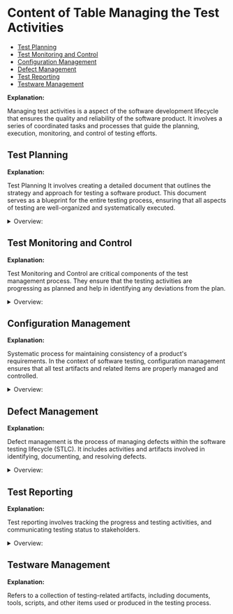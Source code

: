 <!-- markdownlint-disable MD033 -->
# Content of Table Managing the Test Activities

- [Test Planning](#test-planning)
- [Test Monitoring and Control](#test-monitoring-and-control)
- [Configuration Management](#configuration-management)
- [Defect Management](#defect-management)
- [Test Reporting](#test-reporting)
- [Testware Management](#testware-management)

**Explanation:**

Managing test activities is a aspect of the software development lifecycle that ensures the quality and reliability of the software product. It involves a series of coordinated tasks and processes that guide the planning, execution, monitoring, and control of testing efforts.

## Test Planning

**Explanation:**

Test Planning It involves creating a detailed document that outlines the strategy and approach for testing a software product. This document serves as a blueprint for the entire testing process, ensuring that all aspects of testing are well-organized and systematically executed.

<details>
    <summary>Overview:</summary>

1. **Introduction:**

    - **Purpose of the Test Plan:** Describe the purpose and objectives of the test plan.
    - **Scope of Testing:** Define the boundaries of the testing activities, including what will and will not be tested.
    - **Objectives:** Clearly state the goals of the testing process.
    - **Constraints:** Identify any limitations or constraints that may impact testing.
    - **Assumptions:** List any assumptions made during the planning process.

2. **Test Items:**

    - **List of Items to be Tested:** Enumerate the specific items, features, or components that will be tested. This section provides a high-level overview of the main components, modules, or subsystems that will be tested.

    - **Features to be Tested:** Detail the features and functionalities that will be included in the testing scope.This section provides a detailed description of the specific features and functionalities within the high-level items. It outlines what aspects of the application will be tested

    - **Features Not to be Tested:** Specify any features or functionalities that are out of scope for testing.

3. **Test Approach(Test Strategy):**

    - **Test Pyramid:** The Test Pyramid idea is for a large number of low-level unit tests, a smaller number of integration tests, and an even smaller number of end-to-end tests.
    - **Test Levels:** Define the levels of testing based on the Test Pyramid (unit testing, integration testing, system testing, acceptance testing).
    - **Test Types:** Specify the types of testing to be performed (functional testing, non-functional testing).
    - **Test Techniques:** Describe the techniques and methodologies that will be used (White-box Testing, Black-box Testing, User Acceptance Testing (UAT)).
    - **Entry and Exit Criteria:** Define the conditions that must be met to start and stop testing activities, ensuring that the testing process is well-structured and efficient.

        <details>
           <summary>Overview:</summary>

        - **Entry Criteria:** These are the conditions that must be met before testing can begin. They ensure that all necessary preparations are completed and that the testing process can start smoothly without any blockers.

            <details>
              <summary>Examples:</summary>

            - All development tasks have been completed and the code has been merged into the main branch.

            - The application has been successfully deployed in the testing environment.

            - All test cases have been reviewed and approved by the project manager.

            - Test data required for testing has been created and is available in the testing environment.

            - The testing team has been trained on the new features and changes in the application.

            - Availability of resources (people, tools, environments, budget, and time).

            - Initial quality level of the test object (conducting smoke tests to accept the build).

            </details>

        - **Exit Criteria:** These are the conditions that must be met before testing can be considered complete. They ensure that all planned testing activities have been executed and that the software meets the required quality standards.

            <details>
               <summary>Examples:</summary>

            - All test cases have been executed.

            - All critical and high severity defects have been fixed and retested.

            - The testing team has completed a final review and approved the testing results.

            - The stakeholders have accepted the final testing report and given approval for the release.

            - Achieving the required level of coverage (requirement coverage, code coverage, functional coverage).

            - Number of unresolved defects within the agreed limit.

            - Completion of planned tests and execution of all test cases.

            - All defects found have been reported and documented.

            - Regression tests are automated and executed.

            </details>

        </details>

    - **Test Prioritization:**  To determine the sequence of test case execution based on various factors such as risk, complexity, dependencies, and requirements.

        <details>
           <summary>Overview:</summary>

        - **Risk-Based Prioritization:** Test cases are prioritized based on the results of risk analysis. High-risk areas are tested first.

            <details>
               <summary>Examples:</summary>

            Test cases for high-risk areas are executed first, followed by medium-risk and low-risk areas.

            </details>

        - **Coverage-Based Prioritization:** Test cases are prioritized based on the coverage they provide, such as statement coverage or decision coverage.

            <details>
               <summary>Examples:</summary>

            Test cases that achieve the highest coverage are executed first. For instance, a test case that covers 50% of the statements is executed before a test case that covers 20%.

            </details>

        - **Requirement-Based Prioritization:** Test cases are prioritized based on the priorities of the requirements they cover. High-priority requirements are tested first.

            <details>
               <summary>Examples:</summary>

            Test cases related to high-priority requirements are executed first, followed by medium and low-priority requirements.

            </details>

        - **Test Execution Schedule:** To define the order in which test cases are executed, ensuring that dependencies are managed and high-priority tests are run first.

        - **Technical Dependencies:** Test cases that are dependent on others must be executed in the correct order to avoid blockers.

        - **Logical Dependencies:** Test cases that logically depend on the results of other tests should be executed in the appropriate sequence.

        - **Priority Levels:** High-priority test cases should be executed before medium and low-priority test cases.

            <details>
              <summary>Examples:</summary>

            - **Test Case ID:** T1, Priority: High, Technical Dependency: T2, Logical Dependency: None
            - **Test Case ID:** T2, Priority: Medium, Technical Dependency: None, Logical Dependency: None
            - **Test Case ID:** T3, Priority: High, Technical Dependency: T2, Logical Dependency: None
            - **Test Case ID:** T4, Priority: Low, Technical Dependency: None, Logical Dependency: None

            - **Step 1:** Execute T2 (Medium priority, no dependencies)
            - **Step 2:** Execute T1 (High priority, dependent on T2)
            - **Step 3:** Execute T3 (High priority, dependent on T2)
            - **Step 4:** Execute T4 (Low priority, no dependencies)

            </details>

        - **Independence of Testing:** Ensure that testing is conducted independently from development to avoid bias.
        - **Metrics:** Identify the metrics that will be collected to measure the effectiveness and progress of testing.

       </details>

4. **Resources:**

    - **Roles and Responsibilities:** Define the roles and responsibilities of the testing team and other stakeholders.

    - **Test Environment:**
        - **Environment Setup:** Identify hardware and software requirements, configure the environment, and install necessary tools.

        - **Test Data Management:** Identify data requirements, create or extract test data, ensure data privacy and security, and maintain test data.

        - **Environment Maintenance:** Monitor and maintain the test environment to ensure stability and reliability.

        - **Tools:** List the tools that will be used for testing, including test management tools, automation tools, and defect tracking tools.

5. **Schedule:**

    - **Testing Timeline:** Provide a timeline for the testing activities, including start and end dates.
    - **Milestones:** Identify key milestones and deliverables throughout the testing process.
    - **Deliverables:** List the expected deliverables from the testing activities (test cases, test scripts, test reports).

6. **Risk Management:**

    - **Risk Register:** Maintain a register of identified risks that could impact testing.

        <details>
           <summary>Overview:</summary>

        1. **Risk in Testing:** Risk in testing refers to the potential for a software product to fail to meet its requirements.

        2. **Risk Identification:** Identify potential risks that could impact the software testing process.

            <details>
              <summary>Overview:</summary>

            - **Technical Risks:** Software bugs, system failures.

            - **Process Risks:** Delays, resource shortages.

            - **External Risks:** Changes in market conditions, regulatory requirements.

            </details>

        3. **Risk Assessment:** Once risks have been identified, they need to be assessed in terms of their likelihood of occurrence and their potential impact.

        4. **Risk Likelihood:** This refers to the probability that a particular risk will occur. It can be assessed based on past experience, statistical analysis.

            <details>
               <summary>Syntax:</summary>

            **(Event that has an effect on objectives)** caused by **(cause/s)** resulting in **(consequence/s)**

            </details>

            <details>
               <summary>Examples:</summary>

            **Example 1:**

            ```text
            Suppose you're planning an outdoor event in a city where it rains about 10 days each month. 

            The likelihood of this risk can be calculated based on past weather data. If it rains 10 days out of 30 in a typical month, then the likelihood of it raining on any given day (and thus potentially disrupting your event) is 10/30, or 33.3%.
            ```

            **Example 2:**

            ```text
            Company uses a specific type of software that has had 5 security breaches reported in the past year. The risk here is that your company's data could be compromised due to a security breach in this software.

            If there were 5 breaches in the past 365 days, the likelihood of a breach on any given day is 5/365, or approximately 1.37%. This means there's a 1.37% chance that a security breach could occur on any given day, based on past data.
            ```

            </details>

    - **Risk Impact:** This refers to the potential consequences if the risk were to occur. It can be assessed in terms of the potential damage to the project's objectives, such as cost overruns, delays, or reduced quality.

        <details>
           <summary>Syntax:</summary>

        If **(risk event)** occurs, it could lead to **(consequence/s)**.

        </details>

        <details>
           <summary>Examples:</summary>

        **Example 1:**

        ```text
        You're managing a construction project for a new building. One potential risk could be a delay in the delivery of essential building materials.

        Cost Overruns: You might have to pay extra for expedited shipping or for buying materials from a different, more expensive supplier.

        Delays: The construction schedule could be pushed back, leading to a later completion date. This could have further impacts, such as penalties for late completion or loss of revenue if the building was intended to be rented or sold.

        Reduced Quality: If you're forced to use different materials due to the delay, the quality of the building might be compromised.
        ```

        **Example 2:**

        ```text
        Suppose you're managing a software development project and one potential risk is that a key developer might leave the team before the project is completed.

        Delays: The departure of a key team member could slow down the development process, leading to a delay in the project timeline.

        Increased Costs: You might need to hire a new developer or pay overtime to other team members to cover the work. The cost of recruiting and training a new developer can also add to the project costs.

        Reduced Quality: If the new developer or the remaining team members are not as skilled or knowledgeable as the departing developer, the quality of the software could be compromised.

        Knowledge Loss: The departing developer might have critical knowledge about the project that is not fully documented or known by the rest of the team. This could lead to further delays and mistakes.
        ```

        </details>

    - **Mitigation Strategies:** Outline strategies to mitigate or manage identified risks.

        <details>
           <summary>Syntax:</summary>

        - If **(risk event)** occurs, it could lead to **(consequence/s)**. In response to this risk, we could employ the **(Risk Response Strategy)** by **(specific actions)**.

        </details>

        <details>
           <summary>Overview:</summary>

        1. **Risk Acceptance:** This is a risk response strategy where the risk is accepted without any further actions to reduce its impact or likelihood. This strategy is often used for low-priority risks, where the cost of mitigation would exceed the potential impact of the risk.

            <details>
               <summary>Examples:</summary>

            - If **minor software bug that does not affect the functionality or user experience**, it could lead to **minor inconsistencies in the user interface**. Given the low impact of this risk and the potentially high cost of fixing every minor bug, we could employ the **Risk Acceptance strategy** and accept this risk without taking further action to mitigate it.

            </details>

        2. **Risk Mitigation:** This is a risk response strategy where actions are taken to reduce the likelihood of the risk occurring or to reduce its impact if it does occur.

            <details>
               <summary>Examples:</summary>

            - If **critical software component is complex and prone to errors**, it could lead to **system instability or crashes**. In response to this risk, we could employ the Risk **Mitigation strategy** by simplifying the component, writing additional tests to catch potential errors, and implementing additional security measures to prevent unauthorized access.

            </details>

        3. **Risk Transfer:** The risk is transfered to a third party. This could involve purchasing insurance, outsourcing a risky part of the project, or using contractual agreements to shift the risk to another party.

            <details>
               <summary>Examples:</summary>

            - If **the development of a complex and specialized software module**, it could lead to **delays in the project and potential errors due to lack of expertise**. To manage this risk, we could use the **Risk Transfer strategy** by outsourcing the development of this module to a third-party vendor with proven expertise in this area.

            </details>

        4. **Contingency Plan:** This is a backup plan that tells you what to do if something goes wrong.

            <details>
               <summary>Examples:</summary>

            - If **server outage**, it could lead to **downtime and loss of user data**. A contingency plan for this risk could involve having a backup server ready to take over, and a data recovery plan in place to restore any lost data. This is an example of the **Contingency Plan strategy**.

            </details>

        </details>

    - **Risk Management Tools and Techniques:** Risk Management Tools and Techniques are methodologies used to identify, assess, and mitigate risks in software testing.

        <details>
           <summary>Syntax:</summary>

        - To manage risks in **(software testing scenario)**, we could use **(specific Risk Management Tool or Technique)** to **(identify/assess/mitigate)** risks.

        </details>

        <details>
           <summary>Overview:</summary>

        1. **Risk-Based Testing:** This approach prioritizes testing based on the risk associated with features and functions. Risks can be related to functional, non-functional, or structural aspects of the software.

            <details>
               <summary>Examples:</summary>

            - **Identify Risks:**
                - First, we identify potential risks associated with the new feature. For example, the new feature might have a high risk of causing performance issues or might be prone to security vulnerabilities.

            - **Assess Risks:**
                - Next, we assess the identified risks to determine their likelihood and impact. For example, if the new feature is complex and has many dependencies, it might have a high likelihood of causing bugs.

            - **Prioritize Testing:**
                - Based on the assessment, we prioritize our testing efforts. We focus more on high-risk areas to ensure they are thoroughly tested. For example, if the new feature has a high risk of performance issues, we perform extensive performance testing.

            - **Execute Tests:**
                - We execute the tests according to the priority. High-risk areas are tested first. For example, we might run multiple test cases to check for performance and security issues.

            - **Manage Risks:**
                - Throughout the testing process, we continuously monitor and manage risks. If new risks are identified, we reassess and adjust our testing priorities accordingly.

            </details>

        2. **Product Risk Management:** This involves identifying, assessing, and managing risks related to the software product itself. This could include functional defects, performance issues, or security vulnerabilities.

            <details>
               <summary>Examples:</summary>

            - **Data Breaches:**
                - **Risk:** Unauthorized access to sensitive patient data.
                - **Management:** We can manage this risk by conducting thorough code reviews to identify potential security vulnerabilities. We can also implement strong encryption and access control measures to protect data.

            - **System Downtime:**
                - **Risk:** The system might become unavailable, affecting healthcare operations.
                - **Management:** We can use automated testing to ensure the system meets performance standards.

            - **Incorrect Dosage Calculations:**
                - **Risk:** Errors in dosage calculations could lead to serious health issues.
                - **Management:** We can manage this risk by adding extra validation checks to ensure calculations are accurate. We can also perform thorough unit testing to verify the correctness of the dosage calculation functions.

            </details>

        3. **Project Risk Management:** Involves identifying, assessing, and managing risks related to the process of developing and testing the software. This could include risks like delays, cost overruns, or resource shortages.

            <details>
               <summary>Examples:</summary>

            - **Delays Due to Unforeseen Technical Challenges:**
                - **Risk:** The project might face delays because of unexpected technical problems.
                - **Management:** We can manage this risk by using project management tools like Jira to monitor project progress and identify issues early. We can also allocate additional time in the project.

            - **Cost Overruns Due to Changes in Requirements:**
                - **Risk:** The project might exceed its budget if there are changes in requirements.
                - **Management:** To manage this risk, we could ask more money from VC or then we could fire more people to give other more tasks.

            </details>

        </details>

7. **Test Estimation:** Test Estimation is the process of predicting the time, effort, and cost required for testing activities.

    <details>
       <summary>Overview:</summary>

    1. **Metrics-Based Estimation:**

        - **Estimation Based on Ratios:** This technique involves using data from previous projects to derive standard ratios that can be applied to new projects.

            <details>
               <summary>Examples:</summary>

            Development to test effort ratio in a previous project was 3:2, and the current project has a development effort of 600 person-days, the test effort can be estimated as 400 person-days.

            </details>

        - **Extrapolation:** This technique uses data from the current project to estimate future activities.

            <details>
               <summary>Examples:</summary>

            Team completed 80 story points in the first sprint, they might estimate that they can complete 80 story points in the next sprint as well.

            </details>

    2. **Expert-Based Estimation:**

    - **Wide Band Delphi:** In this iterative technique, people make experience-based estimations in isolation. The results are collected, and if there are significant deviations, the experts discuss their estimations and make new estimates based on the feedback. This process is repeated until a consensus is reached.

    - **Three Point Estimation:** This technique uses three estimates to define an approximate range for an activity's cost: Most Likely (M), Optimistic (O), and Pessimistic (P). The expected cost E.

        <details>
           <summary>Syntax:</summary>

        - `E` is the expected duration
        - `O` is the optimistic duration (the shortest time in which the task can be completed)
        - `M` is the most likely duration (the completion time having the highest probability)
        - `P` is the pessimistic duration (the longest time the task might take, assuming everything goes wrong)

        `E = (O + 4M + P) / 6`

        </details>

        <details>
           <summary>Examples:</summary>

        - Optimistic duration `O` = 3 days (if everything goes perfectly)

        - Most likely duration `M` = 5 days (the most probable duration considering normal problems and delays)

        - Pessimistic duration `P` = 9 days (if many issues are found during testing)

        - **Answer:** `E = (3 + 4*5 + 9) / 6 = 5.33 days`

        </details>

    </details>

8. **Communication Plan:**

    - **Forms and Frequency of Communication:** Define how and when communication will occur among team members and stakeholders.
    - **Documentation Templates:** Specify the templates to be used for documentation and reporting.

9. **Budget:**

    - **Budget Allocation:** Detail the budget allocated for testing activities.
    - **Cost Estimates:** Provide cost estimates for resources, tools, and other expenses related to testing.

10. **Approval:**

- **Sign-off by Stakeholders:** Obtain approval and sign-off from key stakeholders to validate the test plan.

</details>

## Test Monitoring and Control

**Explanation:**

Test Monitoring and Control are critical components of the test management process. They ensure that the testing activities are progressing as planned and help in identifying any deviations from the plan.

<details>
    <summary>Overview:</summary>

1. **Test Monitoring:**
    - Test monitoring involves the continuous observation and measurement of the testing process. It helps in tracking the progress of testing activities against the planned schedule and budget.
    - Monitoring includes keeping an eye on various factors such as cost, time, effort, and resources. It ensures that the testing process is on track and any issues are identified early.
    - The primary goal of test monitoring is to provide visibility into the testing process and ensure that the project is progressing as expected.

2. **Test Control:**
    - Test control involves taking corrective actions based on the information gathered from test monitoring. When deviations from the plan are observed, appropriate control actions are implemented to address these deviations.
    - Control actions can include reprioritizing tests, reallocating resources, adjusting schedules, or modifying test plans. These actions help in bringing the testing process back on track.
    - Test control ensures that the testing objectives are met and the quality of the product is maintained.

3. **Test Metrics:**
    - Test metrics are quantitative measures used to assess various aspects of the testing process. They provide valuable insights into the effectiveness and efficiency of testing activities.
    - Metrics can include project progress metrics (test completion, resource utilization), test progress metrics (test case implementation progress, test execution time), product quality metrics (defect density, response time).
    - By analyzing these metrics, test managers can make informed decisions, identify areas for improvement, and ensure that the testing process aligns with the project goals.

</details>

## Configuration Management

**Explanation:**

Systematic process for maintaining consistency of a product's requirements. In the context of software testing, configuration management ensures that all test artifacts and related items are properly managed and controlled.

<details>
    <summary>Overview:</summary>

1. **Unique Identification:** Every item involved in the testing process, such as test cases, test scripts, test data, and test environments, must have a unique identifier. This helps in tracking and managing these items effectively.

2. **Version Control:** Managing changes to test artifacts. It involves keeping track of different versions of each item, ensuring that changes are documented, and previous versions can be retrieved if necessary. This helps in maintaining the integrity of the testing process.

3. **Change Management:** Involves controlling and documenting changes to test artifacts. Any modifications to test cases, test scripts, or other items must go through a formal process to ensure that changes are reviewed, approved, and tracked.

4. **Traceability:** Traceability ensures that all test artifacts are linked to their related requirements, design documents, and other relevant items. This helps in understanding the relationships between different items and ensures that all requirements are covered by test cases.

5. **History of Revisions:** Maintaining a history of revisions allows teams to track changes made to test artifacts over time. This includes documenting what changes were made, who made them, and why they were made. This historical information is valuable for audits and for understanding the evolution of the testing process.

</details>

## Defect Management

**Explanation:**

Defect management is the process of managing defects within the software testing lifecycle (STLC). It includes activities and artifacts involved in identifying, documenting, and resolving defects.

<details>
    <summary>Overview:</summary>

1. **What is a Defect?** A defect is a deviation from the expected result or requirement, often referred to as an anomaly.

2. **Defect Reporting:** Communication of defect reports (also known as bug reports) is essential for ensuring that stakeholders are aware of the testing status and any issues that may arise. Different stakeholders may require different types of information, so reports should be tailored accordingly. Defect reports should include details such as the number of defects identified, their severity, status, and any trends observed.

3. **Defect Management Process:**

    - **Defect Identification:** Finding defects in the software.
    - **Defect Logging:** Documenting the identified defects.
    - **Defect Triage:** Prioritizing and categorizing defects.
    - **Defect Assignment:** Assigning defects to the appropriate team members for resolution.
    - **Defect Resolution:** Fixing the defects.
    - **Defect Verification:** Verifying that the defects have been fixed.
    - **Defect Closure:** Closing the defects once they are resolved and verified.

</details>

## Test Reporting

**Explanation:**

Test reporting involves tracking the progress and testing activities, and communicating testing status to stakeholders.

<details>
    <summary>Overview:</summary>

1. **Test Progress Report:** The Test Summary Report is a comprehensive document that provides an overall summary of the testing activities and outcomes. It is typically prepared at the end of the testing phase or project and serves as a formal record of the testing effort. These reports are generated regularly (daily, weekly) and include details such as the test period, progress made, notable deviations, impediments, test metrics, new and changed risks, and plans for the next period.

2. **Test Summary Report:** Test summary reports, also known as test completion reports, are prepared at the end of a project, test level, or test type. They summarize the testing activities and results, providing a comprehensive overview of the testing process. The purpose of test summary reports is to provide stakeholders with a detailed account of the testing activities and outcomes.

3. **Communication:** Communication of test reports is essential for ensuring that stakeholders are aware of the testing status and any issues that may arise. Different stakeholders may require different types of information, so reports should be tailored accordingly.

</details>

## Testware Management

**Explanation:**

Refers to a collection of testing-related artifacts, including documents, tools, scripts, and other items used or produced in the testing process.